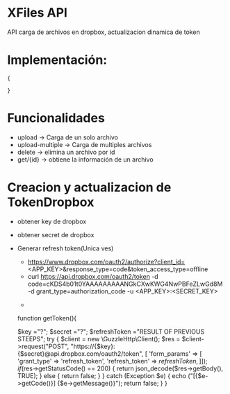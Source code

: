 # XFiles API

API carga de archivos en dropbox, actualizacion dinamica de token


# Implementación:
```
{
	
}
```

# Funcionalidades
- upload -> Carga de un solo archivo
- upload-multiple -> Carga de multiples archivos
- delete -> elimina un archivo por id
- get/{id} -> obtiene la información de un archivo 

# Creacion y actualizacion de TokenDropbox

- obtener key de dropbox
- obtener secret de dropbox 
- Generar refresh token(Unica ves)
    - https://www.dropbox.com/oauth2/authorize?client_id=<APP_KEY>&response_type=code&token_access_type=offline
    - curl https://api.dropbox.com/oauth2/token -d code=cKDS4b01t0YAAAAAAAAANGkCXwKWG4NwPBFeZLwGd8M -d grant_type=authorization_code -u <APP_KEY>:<SECRET_KEY>
    - ```
    function getToken(){

    $key ="?";
    $secret ="?";
    $refreshToken ="RESULT OF PREVIOUS STEEPS";
    try {
        $client = new \GuzzleHttp\Client();
        $res = $client->request("POST", "https://{$key}:{$secret}@api.dropbox.com/oauth2/token", [
            'form_params' => [
                'grant_type' => 'refresh_token',
                'refresh_token' => $refreshToken,
            ]
        ]);
        if ($res->getStatusCode() == 200) {
            return json_decode($res->getBody(), TRUE);
        } else {
            return false;
        }
    }
    catch (Exception $e) {
        echo ("[{$e->getCode()}] {$e->getMessage()}");
        return false;
    }
}
    ```
